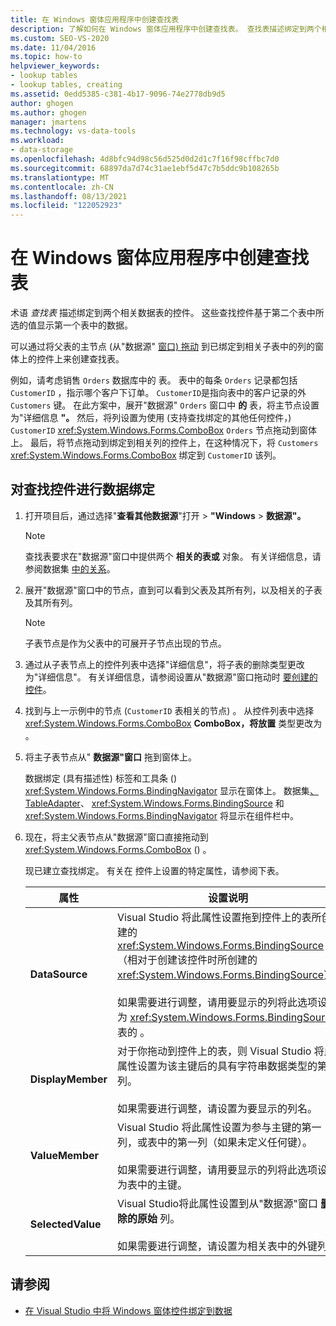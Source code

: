```yaml
---
title: 在 Windows 窗体应用程序中创建查找表
description: 了解如何在 Windows 窗体应用程序中创建查找表。 查找表描述绑定到两个相关数据表的控件。
ms.custom: SEO-VS-2020
ms.date: 11/04/2016
ms.topic: how-to
helpviewer_keywords:
- lookup tables
- lookup tables, creating
ms.assetid: 0edd5385-c381-4b17-9096-74e2778db9d5
author: ghogen
ms.author: ghogen
manager: jmartens
ms.technology: vs-data-tools
ms.workload:
- data-storage
ms.openlocfilehash: 4d8bfc94d98c56d525d0d2d1c7f16f98cffbc7d0
ms.sourcegitcommit: 68897da7d74c31ae1ebf5d47c7b5ddc9b108265b
ms.translationtype: MT
ms.contentlocale: zh-CN
ms.lasthandoff: 08/13/2021
ms.locfileid: "122052923"
---
```

# <a name="create-lookup-tables-in-windows-forms-applications"></a>在 Windows 窗体应用程序中创建查找表

术语 *查找表* 描述绑定到两个相关数据表的控件。 这些查找控件基于第二个表中所选的值显示第一个表中的数据。

可以通过将父表的主节点 (从"数据源" [窗口) 拖动](add-new-data-sources.md#data-sources-window) 到已绑定到相关子表中的列的窗体上的控件上来创建查找表。

例如，请考虑销售 `Orders` 数据库中的 表。 表中的每条 `Orders` 记录都包括 `CustomerID` ，指示哪个客户下订单。 `CustomerID`是指向表中的客户记录的外 `Customers` 键。 在此方案中，展开"数据源" `Orders` 窗口中 **的** 表，将主节点设置为"详细信息 **"。** 然后，将列设置为使用 (支持查找绑定的其他任何控件，) `CustomerID` <xref:System.Windows.Forms.ComboBox> `Orders` 节点拖动到窗体上。 最后，将节点拖动到绑定到相关列的控件上，在这种情况下，将 `Customers` <xref:System.Windows.Forms.ComboBox> 绑定到 `CustomerID` 该列。

## <a name="to-databind-a-lookup-control"></a>对查找控件进行数据绑定

1. 打开项目后，通过选择"**查看其他数据源**"打开  >  **"Windows**  >  **数据源"。**

    > [!NOTE]
    > 查找表要求在"数据源"窗口中提供两个 **相关的表或** 对象。 有关详细信息，请参阅数据集 [中的关系](relationships-in-datasets.md)。

2. 展开"数据源"窗口中的节点，直到可以看到父表及其所有列，以及相关的子表及其所有列。

    > [!NOTE]
    > 子表节点是作为父表中的可展开子节点出现的节点。

3. 通过从子表节点上的控件列表中选择"详细信息"，将子表的删除类型更改为"详细信息"。 有关详细信息，请参阅设置从"数据源"窗口拖动时 [要创建的控件](../data-tools/set-the-control-to-be-created-when-dragging-from-the-data-sources-window.md)。

4. 找到与上一示例中的节点 (`CustomerID` 表相关的节点) 。 从控件列表中选择 <xref:System.Windows.Forms.ComboBox> **ComboBox，将放置** 类型更改为 。

5. 将主子表节点从" **数据源"窗口** 拖到窗体上。

     数据绑定 (具有描述性) 标签和工具条 () <xref:System.Windows.Forms.BindingNavigator> 显示在窗体上。 数据集[](../data-tools/dataset-tools-in-visual-studio.md)[、TableAdapter](../data-tools/create-and-configure-tableadapters.md)、 <xref:System.Windows.Forms.BindingSource> 和 <xref:System.Windows.Forms.BindingNavigator> 将显示在组件栏中。

6. 现在，将主父表节点从"数据源"窗口直接拖动到 <xref:System.Windows.Forms.ComboBox> () 。

     现已建立查找绑定。 有关在 控件上设置的特定属性，请参阅下表。

    |属性|设置说明|
    |--------------| - |
    |**DataSource**|Visual Studio 将此属性设置拖到控件上的表所创建的 <xref:System.Windows.Forms.BindingSource>（相对于创建该控件时所创建的 <xref:System.Windows.Forms.BindingSource>）。<br /><br /> 如果需要进行调整，请用要显示的列将此选项设置为 <xref:System.Windows.Forms.BindingSource> 表的 。|
    |**DisplayMember**|对于你拖动到控件上的表，则 Visual Studio 将此属性设置为该主键后的具有字符串数据类型的第一列。<br /><br /> 如果需要进行调整，请设置为要显示的列名。|
    |**ValueMember**|Visual Studio 将此属性设置为参与主键的第一列，或表中的第一列（如果未定义任何键）。<br /><br /> 如果需要进行调整，请用要显示的列将此选项设置为表中的主键。|
    |**SelectedValue**|Visual Studio将此属性设置到从"数据源"窗口 **删除的原始** 列。<br /><br /> 如果需要进行调整，请设置为相关表中的外键列。|

## <a name="see-also"></a>请参阅

- [在 Visual Studio 中将 Windows 窗体控件绑定到数据](../data-tools/bind-windows-forms-controls-to-data-in-visual-studio.md)
